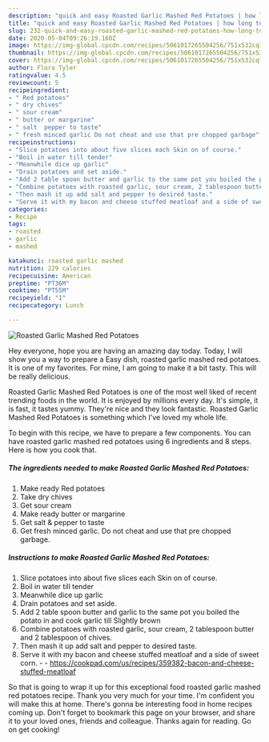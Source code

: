 ```yaml
---
description: "quick and easy Roasted Garlic Mashed Red Potatoes | how long to bake Roasted Garlic Mashed Red Potatoes"
title: "quick and easy Roasted Garlic Mashed Red Potatoes | how long to bake Roasted Garlic Mashed Red Potatoes"
slug: 232-quick-and-easy-roasted-garlic-mashed-red-potatoes-how-long-to-bake-roasted-garlic-mashed-red-potatoes
date: 2020-05-04T09:26:19.160Z
image: https://img-global.cpcdn.com/recipes/5061017265504256/751x532cq70/roasted-garlic-mashed-red-potatoes-recipe-main-photo.jpg
thumbnail: https://img-global.cpcdn.com/recipes/5061017265504256/751x532cq70/roasted-garlic-mashed-red-potatoes-recipe-main-photo.jpg
cover: https://img-global.cpcdn.com/recipes/5061017265504256/751x532cq70/roasted-garlic-mashed-red-potatoes-recipe-main-photo.jpg
author: Flora Tyler
ratingvalue: 4.5
reviewcount: 5
recipeingredient:
- " Red potatoes"
- " dry chives"
- " sour cream"
- " butter or margarine"
- " salt  pepper to taste"
- " fresh minced garlic Do not cheat and use that pre chopped garbage"
recipeinstructions:
- "Slice potatoes into about five slices each Skin on of course."
- "Boil in water till tender"
- "Meanwhile dice up garlic"
- "Drain potatoes and set aside."
- "Add 2 table spoon butter and garlic to the same pot you boiled the potato in and cook garlic till Slightly brown"
- "Combine potatoes with roasted garlic, sour cream, 2 tablespoon butter and 2 tablespoon of chives."
- "Then mash it up add salt and pepper to desired taste."
- "Serve it with my bacon and cheese stuffed meatloaf and a side of sweet corn.  https://cookpad.com/us/recipes/359382-bacon-and-cheese-stuffed-meatloaf"
categories:
- Recipe
tags:
- roasted
- garlic
- mashed

katakunci: roasted garlic mashed 
nutrition: 229 calories
recipecuisine: American
preptime: "PT36M"
cooktime: "PT55M"
recipeyield: "1"
recipecategory: Lunch

---
```



![Roasted Garlic Mashed Red Potatoes](https://img-global.cpcdn.com/recipes/5061017265504256/751x532cq70/roasted-garlic-mashed-red-potatoes-recipe-main-photo.jpg)

Hey everyone, hope you are having an amazing day today. Today, I will show you a way to prepare a Easy dish, roasted garlic mashed red potatoes. It is one of my favorites. For mine, I am going to make it a bit tasty. This will be really delicious.

Roasted Garlic Mashed Red Potatoes is one of the most well liked of recent trending foods in the world. It is enjoyed by millions every day. It's simple, it is fast, it tastes yummy. They're nice and they look fantastic. Roasted Garlic Mashed Red Potatoes is something which I've loved my whole life.




To begin with this recipe, we have to prepare a few components. You can have roasted garlic mashed red potatoes using 6 ingredients and 8 steps. Here is how you cook that.

<!--inarticleads1-->

##### The ingredients needed to make Roasted Garlic Mashed Red Potatoes:

1. Make ready  Red potatoes
1. Take  dry chives
1. Get  sour cream
1. Make ready  butter or margarine
1. Get  salt &amp; pepper to taste
1. Get  fresh minced garlic. Do not cheat and use that pre chopped garbage.




<!--inarticleads2-->

##### Instructions to make Roasted Garlic Mashed Red Potatoes:

1. Slice potatoes into about five slices each Skin on of course.
1. Boil in water till tender
1. Meanwhile dice up garlic
1. Drain potatoes and set aside.
1. Add 2 table spoon butter and garlic to the same pot you boiled the potato in and cook garlic till Slightly brown
1. Combine potatoes with roasted garlic, sour cream, 2 tablespoon butter and 2 tablespoon of chives.
1. Then mash it up add salt and pepper to desired taste.
1. Serve it with my bacon and cheese stuffed meatloaf and a side of sweet corn. -  - https://cookpad.com/us/recipes/359382-bacon-and-cheese-stuffed-meatloaf




So that is going to wrap it up for this exceptional food roasted garlic mashed red potatoes recipe. Thank you very much for your time. I'm confident you will make this at home. There's gonna be interesting food in home recipes coming up. Don't forget to bookmark this page on your browser, and share it to your loved ones, friends and colleague. Thanks again for reading. Go on get cooking!

